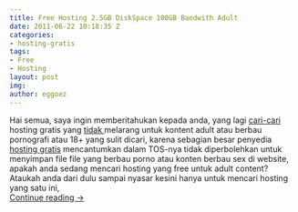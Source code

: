 ```yaml
---
title: Free Hosting 2.5GB DiskSpace 100GB Bandwith Adult
date: 2011-06-22 10:18:35 Z
categories:
- hosting-gratis
tags:
- Free
- Hosting
layout: post
img: 
author: eggoez
---
```


<p>Hai semua, saya ingin memberitahukan kepada anda, yang lagi <a href="https://ciutirc.blogspot.com/search/label/FreeHosting">cari-cari</a> hosting gratis yang <span style="text-decoration: underline;">tidak </span>melarang untuk kontent adult atau berbau pornografi atau 18+ yang sulit dicari, karena sebagian besar penyedia <a href="https://ciutirc.blogspot.com/search/label/FreeHosting">hosting gratis</a> mencantumkan dalam TOS-nya tidak diperbolehkan untuk menyimpan file file yang berbau porno atau konten berbau sex di website, apakah anda sedang mencari hosting yang free untuk adult content? Ataukah anda dari dulu sampai nyasar kesini hanya untuk mencari hosting yang satu ini,<br>
<a href="https://ciutirc.blogspot.com/2011/06/hosting-gratis-2500-mb-dan-100gb.html">Continue reading →</a></p>
